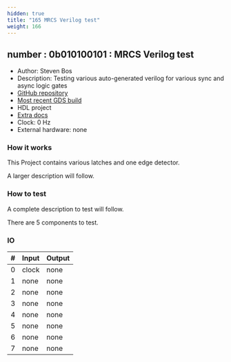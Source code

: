 ```yaml
---
hidden: true
title: "165 MRCS Verilog test"
weight: 166
---
```


## number : 0b010100101 : MRCS Verilog test

* Author: Steven Bos
* Description: Testing various auto-generated verilog for various sync and async logic gates
* [GitHub repository](https://github.com/aiunderstand/tt02-mrcs-verilog-test)
* [Most recent GDS build](https://github.com/aiunderstand/tt02-mrcs-verilog-test/actions/runs/3615910707)
* HDL project
* [Extra docs](https://github.com/aiunderstand/tt02-mrcs-verilog-test)
* Clock: 0 Hz
* External hardware: none



### How it works

This Project contains various latches and one edge detector. 

A larger description will follow.


### How to test

A complete description to test will follow.

There are 5 components to test.


### IO

| # | Input        | Output       |
|---|--------------|--------------|
| 0 | clock  | none |
| 1 | none  | none |
| 2 | none  | none |
| 3 | none  | none |
| 4 | none  | none |
| 5 | none  | none |
| 6 | none  | none |
| 7 | none  | none |
